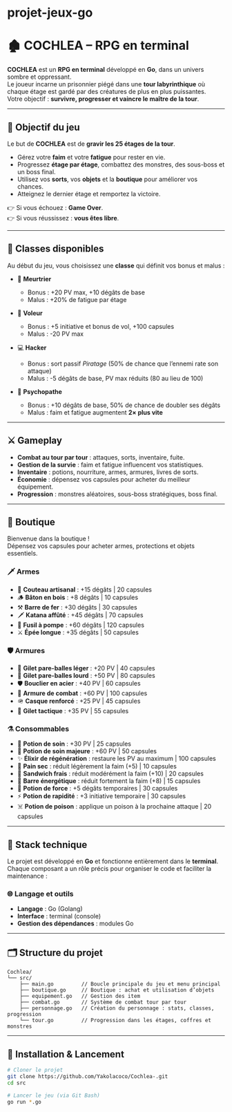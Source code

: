 # projet-jeux-go

# 🏚️ COCHLEA – RPG en terminal

**COCHLEA** est un **RPG en terminal** développé en **Go**, dans un univers sombre et oppressant.  
Le joueur incarne un prisonnier piégé dans une **tour labyrinthique** où chaque étage est gardé par des créatures de plus en plus puissantes.  
Votre objectif : **survivre, progresser et vaincre le maître de la tour**.  

---

## 🎯 Objectif du jeu
Le but de **COCHLEA** est de **gravir les 25 étages de la tour**.  

- Gérez votre **faim** et votre **fatigue** pour rester en vie.  
- Progressez **étage par étage**, combattez des monstres, des sous-boss et un boss final.  
- Utilisez vos **sorts**, vos **objets** et la **boutique** pour améliorer vos chances.  
- Atteignez le dernier étage et remportez la victoire.  

👉 Si vous échouez : **Game Over**.  
👉 Si vous réussissez : **vous êtes libre**.  

---

## 🧍 Classes disponibles
Au début du jeu, vous choisissez une **classe** qui définit vos bonus et malus :  

- 🔪 **Meurtrier**  
  - Bonus : +20 PV max, +10 dégâts de base  
  - Malus : +20% de fatigue par étage  

- 🥷 **Voleur**  
  - Bonus : +5 initiative et bonus de vol, +100 capsules  
  - Malus : -20 PV max  

- 💻 **Hacker**  
  - Bonus : sort passif *Piratage* (50% de chance que l’ennemi rate son attaque)  
  - Malus : -5 dégâts de base, PV max réduits (80 au lieu de 100)  

- 👹 **Psychopathe**  
  - Bonus : +10 dégâts de base, 50% de chance de doubler ses dégâts  
  - Malus : faim et fatigue augmentent **2× plus vite**  

---

## ⚔️ Gameplay
- **Combat au tour par tour** : attaques, sorts, inventaire, fuite.  
- **Gestion de la survie** : faim et fatigue influencent vos statistiques.  
- **Inventaire** : potions, nourriture, armes, armures, livres de sorts.  
- **Économie** : dépensez vos capsules pour acheter du meilleur équipement.  
- **Progression** : monstres aléatoires, sous-boss stratégiques, boss final.  

---

## 🛒 Boutique
Bienvenue dans la boutique !  
Dépensez vos capsules pour acheter armes, protections et objets essentiels.  

### 🗡️ Armes
- 🔪 **Couteau artisanal** : +15 dégâts | 20 capsules  
- 🪵 **Bâton en bois** : +8 dégâts | 10 capsules  
- ⚒️ **Barre de fer** : +30 dégâts | 30 capsules  
- 🗡️ **Katana affûté** : +45 dégâts | 70 capsules  
- 🔫 **Fusil à pompe** : +60 dégâts | 120 capsules  
- ⚔️ **Épée longue** : +35 dégâts | 50 capsules  

### 🛡️ Armures
- 👕 **Gilet pare-balles léger** : +20 PV | 40 capsules  
- 🧥 **Gilet pare-balles lourd** : +50 PV | 80 capsules  
- 🛡️ **Bouclier en acier** : +40 PV | 60 capsules  
- 🦾 **Armure de combat** : +60 PV | 100 capsules  
- 🪖 **Casque renforcé** : +25 PV | 45 capsules  
- 🦺 **Gilet tactique** : +35 PV | 55 capsules  

### ⚗️ Consommables
- 🍷 **Potion de soin** : +30 PV | 25 capsules  
- 🍷 **Potion de soin majeure** : +60 PV | 50 capsules  
- ✨ **Élixir de régénération** : restaure les PV au maximum | 100 capsules  
- 🍞 **Pain sec** : réduit légèrement la faim (+5) | 10 capsules  
- 🥪 **Sandwich frais** : réduit modérément la faim (+10) | 20 capsules  
- 🍫 **Barre énergétique** : réduit fortement la faim (+8) | 15 capsules  
- 💪 **Potion de force** : +5 dégâts temporaires | 30 capsules  
- ⚡ **Potion de rapidité** : +3 initiative temporaire | 30 capsules  
- ☠️ **Potion de poison** : applique un poison à la prochaine attaque | 20 capsules  

---

## 🔧 Stack technique  

Le projet est développé en **Go** et fonctionne entièrement dans le **terminal**.  
Chaque composant a un rôle précis pour organiser le code et faciliter la maintenance :  

### 🌐 Langage et outils
- **Langage** : Go (Golang)  
- **Interface** : terminal (console)  
- **Gestion des dépendances** : modules Go
  
---
## 🗂️ Structure du projet

```text
Cochlea/
└── src/
    ├── main.go         // Boucle principale du jeu et menu principal
    ├── boutique.go     // Boutique : achat et utilisation d’objets
    ├── equipement.go   // Gestion des item
    ├── combat.go       // Système de combat tour par tour
    ├── personnage.go   // Création du personnage : stats, classes, progression
    └── tour.go         // Progression dans les étages, coffres et monstres

```
---

## 🚀 Installation & Lancement

```bash
# Cloner le projet
git clone https://github.com/Yakolacoco/Cochlea-.git
cd src

# Lancer le jeu (via Git Bash)
go run *.go

